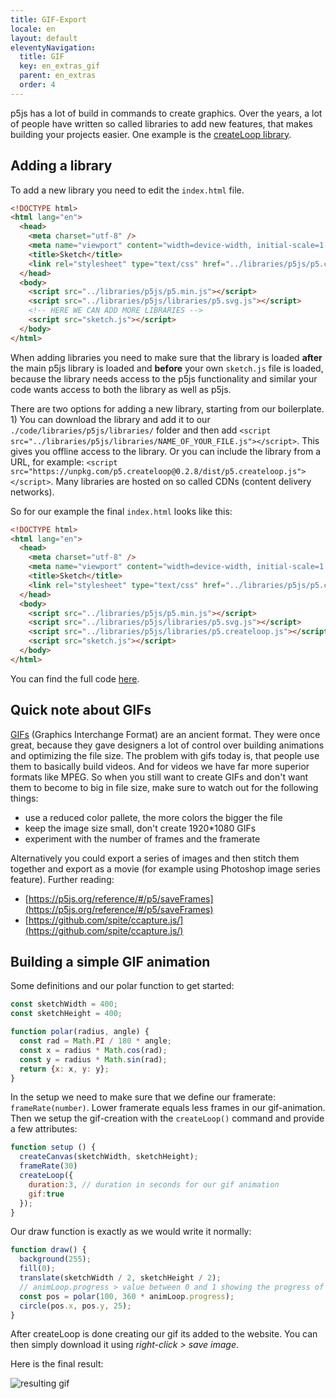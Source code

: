 ```yaml
---
title: GIF-Export
locale: en
layout: default
eleventyNavigation:
  title: GIF
  key: en_extras_gif
  parent: en_extras
  order: 4
---
```


p5js has a lot of build in commands to create graphics. Over the years, a lot of people have written so called libraries to add new features, that makes building your projects easier. One example is the [createLoop library](https://github.com/mrchantey/p5.createLoop#readme).

## Adding a library

To add a new library you need to edit the `index.html` file.

```html
<!DOCTYPE html>
<html lang="en">
  <head>
    <meta charset="utf-8" />
    <meta name="viewport" content="width=device-width, initial-scale=1.0">
    <title>Sketch</title>
    <link rel="stylesheet" type="text/css" href="../libraries/p5js/p5.css">
  </head>
  <body>
    <script src="../libraries/p5js/p5.min.js"></script>
    <script src="../libraries/p5js/libraries/p5.svg.js"></script>
    <!-- HERE WE CAN ADD MORE LIBRARIES -->
    <script src="sketch.js"></script>
  </body>
</html>
```

When adding libraries you need to make sure that the library is loaded **after** the main p5js library is loaded and **before** your own `sketch.js` file is loaded, because the library needs access to the p5js functionality and similar your code wants access to both the library as well as p5js.

There are two options for adding a new library, starting from our boilerplate. 1) You can download the library and add it to our `./code/libraries/p5js/libraries/` folder and then add `<script src="../libraries/p5js/libraries/NAME_OF_YOUR_FILE.js"></script>`. This gives you offline access to the library. Or you can include the library from a URL, for example: `<script src="https://unpkg.com/p5.createloop@0.2.8/dist/p5.createloop.js"></script>`. Many libraries are hosted on so called CDNs (content delivery networks).

So for our example the final `index.html` looks like this:

```html
<!DOCTYPE html>
<html lang="en">
  <head>
    <meta charset="utf-8" />
    <meta name="viewport" content="width=device-width, initial-scale=1.0">
    <title>Sketch</title>
    <link rel="stylesheet" type="text/css" href="../libraries/p5js/p5.css">
  </head>
  <body>
    <script src="../libraries/p5js/p5.min.js"></script>
    <script src="../libraries/p5js/libraries/p5.svg.js"></script>
    <script src="../libraries/p5js/libraries/p5.createloop.js"></script>
    <script src="sketch.js"></script>
  </body>
</html>
```

You can find the full code [here](https://github.com/FH-Potsdam/teaching-parametric-design/tree/main/code/gif).

## Quick note about GIFs

[GIFs](https://de.wikipedia.org/wiki/Graphics_Interchange_Format) (Graphics Interchange Format) are an ancient format. They were once great, because they gave designers a lot of control over building animations and optimizing the file size. The problem with gifs today is, that people use them to basically build videos. And for videos we have far more superior formats like MPEG. So when you still want to create GIFs and don't want them to become to big in file size, make sure to watch out for the following things:

- use a reduced color pallete, the more colors the bigger the file
- keep the image size small, don't create 1920*1080 GIFs
- experiment with the number of frames and the framerate

Alternatively you could export a series of images and then stitch them together and export as a movie (for example using Photoshop image series feature). Further reading:

- [https://p5js.org/reference/#/p5/saveFrames](https://p5js.org/reference/#/p5/saveFrames)
- [https://github.com/spite/ccapture.js/](https://github.com/spite/ccapture.js/)

## Building a simple GIF animation

Some definitions and our polar function to get started: 

```js
const sketchWidth = 400;
const sketchHeight = 400;

function polar(radius, angle) {
  const rad = Math.PI / 180 * angle;
  const x = radius * Math.cos(rad);
  const y = radius * Math.sin(rad);
  return {x: x, y: y};
}
```

In the setup we need to make sure that we define our framerate: `frameRate(number)`. Lower framerate equals less frames in our gif-animation. Then we setup the gif-creation with the `createLoop()` command and provide a few attributes:

```js
function setup () {
  createCanvas(sketchWidth, sketchHeight);
  frameRate(30)
  createLoop({
    duration:3, // duration in seconds for our gif animation
    gif:true
  });
}
```

Our draw function is exactly as we would write it normally:

```js
function draw() {
  background(255);
  fill(0);
  translate(sketchWidth / 2, sketchHeight / 2);
  // animLoop.progress > value between 0 and 1 showing the progress of our animation
  const pos = polar(100, 360 * animLoop.progress);
  circle(pos.x, pos.y, 25);
}
```

After createLoop is done creating our gif its added to the website. You can then simply download it using *right-click > save image*.

Here is the final result:

![resulting gif](image.gif)